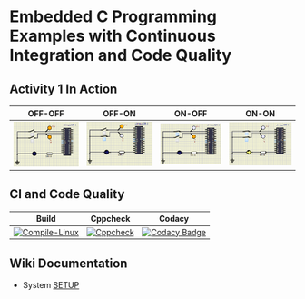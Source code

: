 # Embedded C Programming Examples with Continuous Integration and Code Quality

## Activity 1 In Action

|OFF-OFF|OFF-ON|ON-OFF|ON-ON|
|:--:|:--:|:--:|:--:|
|![off-off](https://github.com/259819/LnT_embeddedC/blob/main/simulation/off-off.PNG)|![OFF-ON](https://github.com/259819/LnT_embeddedC/blob/main/simulation/off-on.PNG)|![on-off](https://github.com/259819/LnT_embeddedC/blob/main/simulation/on-off.PNG)|![on-on](https://github.com/259819/LnT_embeddedC/blob/main/simulation/on-on.PNG)|

## CI and Code Quality

|Build|Cppcheck|Codacy|
|:--:|:--:|:--:|
|[![Compile-Linux](https://github.com/259819/LnT_embeddedC/actions/workflows/compile.yml/badge.svg)](https://github.com/259819/LnT_embeddedC/actions/workflows/compile.yml)|[![Cppcheck](https://github.com/259819/LnT_embeddedC/actions/workflows/cppcheck.yml/badge.svg)](https://github.com/259819/LnT_embeddedC/actions/workflows/cppcheck.yml)|[![Codacy Badge](https://app.codacy.com/project/badge/Grade/0cabd0782afe431ea3b3888dcccd6fb2)](https://www.codacy.com/gh/259819/LnT_embeddedC/dashboard?utm_source=github.com&amp;utm_medium=referral&amp;utm_content=259819/LnT_embeddedC&amp;utm_campaign=Badge_Grade)|

## Wiki Documentation
* System   [SETUP](https://github.com/259819/LnT_embeddedC.git)
